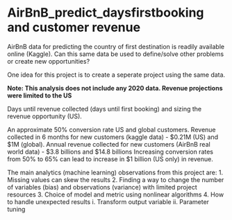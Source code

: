 # AirBnB_predict_daysfirstbooking and customer revenue

AirBnB data for predicting the country of first destination is readily
available online (Kaggle). Can this same data be used to define/solve 
other problems or create new opportunities?

One idea for this project is to create a seperate project using the same data. 

<b>Note: This analysis does not include any 2020 data. Revenue projections were limited to the US</b>

Days until revenue collected (days until first booking) and sizing the revenue opportunity (US).

An approximate 50% conversion rate US and global customers.
Revenue collected in 6 months for new customers (kaggle data) - $0.21M (US) and $1M (global).
Annual revenue collected for new customers (AirBnB real world data) - $3.8 billions and $14.8 billions
Increasing conversion rates from 50% to 65% can lead to increase in $1 billion (US only) in revenue.

The main analytics (machine learning) observations from this project are:
    1. Missing values can skew the results
    2. Finding a way to change the number of variables (bias) and 
    observations (variance) with limited project resources
    3. Choice of model and metric using nonlinear algorithms
    4. How to handle unexpected results
        i. Transform output variable
        ii. Parameter tuning
